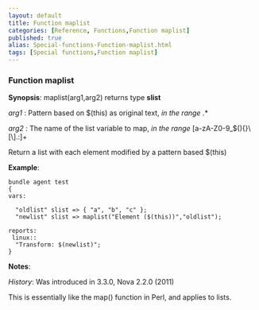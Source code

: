 ```yaml
---
layout: default
title: Function maplist
categories: [Reference, Functions,Function maplist]
published: true
alias: Special-functions-Function-maplist.html
tags: [Special functions,Function maplist]
---
```


### Function maplist

**Synopsis**: maplist(arg1,arg2) returns type **slist**

  
 *arg1* : Pattern based on \$(this) as original text, *in the range* .\*
  
 *arg2* : The name of the list variable to map, *in the range*
[a-zA-Z0-9\_\$(){}\\[\\].:]+   

Return a list with each element modified by a pattern based \$(this)

**Example**:  
   

```cf3
bundle agent test
{
vars:

  "oldlist" slist => { "a", "b", "c" };
  "newlist" slist => maplist("Element ($(this))","oldlist");

reports:
 linux::
  "Transform: $(newlist)";
}
```

**Notes**:  
   

*History*: Was introduced in 3.3.0, Nova 2.2.0 (2011)

This is essentially like the map() function in Perl, and applies to
lists.

